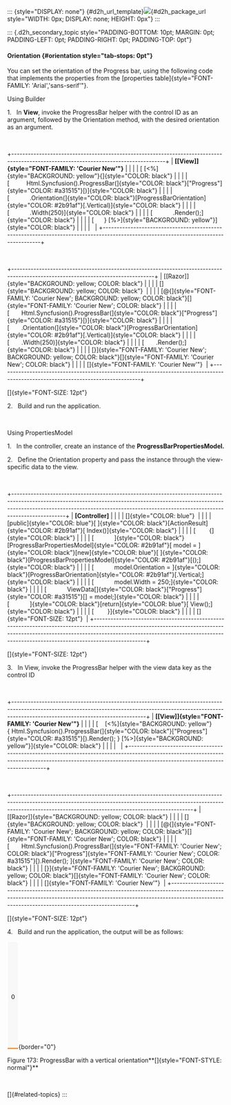 ::: {style="DISPLAY: none"}
[](ms-xhelp:///?Id=d2h_url_template){#d2h_url_template}![](!package_url!){#d2h_package_url style="WIDTH: 0px; DISPLAY: none; HEIGHT: 0px"}
:::

::: {.d2h_secondary_topic style="PADDING-BOTTOM: 10pt; MARGIN: 0pt; PADDING-LEFT: 0pt; PADDING-RIGHT: 0pt; PADDING-TOP: 0pt"}
#### Orientation {#orientation style="tab-stops: 0pt"}

You can set the orientation of the Progress bar, using the following code that implements the properties from the [properties table]{style="FONT-FAMILY: 'Arial','sans-serif'"}.

Using Builder

1.   In **View**, invoke the ProgressBar helper with the control ID as an argument, followed by the Orientation method, with the desired orientation as an argument.

 

+-------------------------------------------------------------------------------------------------------------------------------------+
| **[\[View\]]{style="FONT-FAMILY: 'Courier New'"}**                                                                                  |
|                                                                                                                                     |
| [ [\<%]{style="BACKGROUND: yellow"}{]{style="COLOR: black"}                                                                         |
|                                                                                                                                     |
| [          Html.Syncfusion().ProgressBar(]{style="COLOR: black"}[\"Progress\"]{style="COLOR: #a31515"}[)]{style="COLOR: black"}     |
|                                                                                                                                     |
| [            .Orientation(]{style="COLOR: black"}[ProgressBarOrientation]{style="COLOR: #2b91af"}[.Vertical)]{style="COLOR: black"} |
|                                                                                                                                     |
| [            .Width(250)]{style="COLOR: black"}                                                                                     |
|                                                                                                                                     |
| [            .Render();]{style="COLOR: black"}                                                                                      |
|                                                                                                                                     |
| [      } [%\>]{style="BACKGROUND: yellow"}]{style="COLOR: black"}                                                                   |
|                                                                                                                                     |
|                                                                                                                                     |
+-------------------------------------------------------------------------------------------------------------------------------------+

 

+---------------------------------------------------------------------------------------------------------------------------------+
| [\[Razor\]]{style="BACKGROUND: yellow; COLOR: black"}                                                                           |
|                                                                                                                                 |
| []{style="BACKGROUND: yellow; COLOR: black"}                                                                                    |
|                                                                                                                                 |
| [\@{]{style="FONT-FAMILY: 'Courier New'; BACKGROUND: yellow; COLOR: black"}[]{style="FONT-FAMILY: 'Courier New'; COLOR: black"} |
|                                                                                                                                 |
| [       Html.Syncfusion().ProgressBar(]{style="COLOR: black"}[\"Progress\"]{style="COLOR: #a31515"}[)]{style="COLOR: black"}    |
|                                                                                                                                 |
| [       .Orientation(]{style="COLOR: black"}[ProgressBarOrientation]{style="COLOR: #2b91af"}[.Vertical)]{style="COLOR: black"}  |
|                                                                                                                                 |
| [       .Width(250)]{style="COLOR: black"}                                                                                      |
|                                                                                                                                 |
| [       .Render();]{style="COLOR: black"}                                                                                       |
|                                                                                                                                 |
| [}]{style="FONT-FAMILY: 'Courier New'; BACKGROUND: yellow; COLOR: black"}[]{style="FONT-FAMILY: 'Courier New'; COLOR: black"}   |
|                                                                                                                                 |
| []{style="FONT-FAMILY: 'Courier New'"}                                                                                          |
+---------------------------------------------------------------------------------------------------------------------------------+

[]{style="FONT-SIZE: 12pt"} 

2.   Build and run the application.

 

Using PropertiesModel

1.   In the controller, create an instance of the **ProgressBarPropertiesModel.**

2.   Define the Orientation property and pass the instance through the view-specific data to the view.

 

+-------------------------------------------------------------------------------------------------------------------------------------------------------------------------------------------------------------------------------------------------------------+
| **\[Controller\]**                                                                                                                                                                                                                                          |
|                                                                                                                                                                                                                                                             |
| []{style="COLOR: blue"}                                                                                                                                                                                                                                     |
|                                                                                                                                                                                                                                                             |
| [public]{style="COLOR: blue"}[ ]{style="COLOR: black"}[ActionResult]{style="COLOR: #2b91af"}[ Index()]{style="COLOR: black"}                                                                                                                                |
|                                                                                                                                                                                                                                                             |
| [        {]{style="COLOR: black"}                                                                                                                                                                                                                           |
|                                                                                                                                                                                                                                                             |
| [            ]{style="COLOR: black"}[ProgressBarPropertiesModel]{style="COLOR: #2b91af"}[ model = ]{style="COLOR: black"}[new]{style="COLOR: blue"}[ ]{style="COLOR: black"}[ProgressBarPropertiesModel]{style="COLOR: #2b91af"}[();]{style="COLOR: black"} |
|                                                                                                                                                                                                                                                             |
| [            model.Orientation = ]{style="COLOR: black"}[ProgressBarOrientation]{style="COLOR: #2b91af"}[.Vertical;]{style="COLOR: black"}                                                                                                                  |
|                                                                                                                                                                                                                                                             |
| [            model.Width = 250;]{style="COLOR: black"}                                                                                                                                                                                                      |
|                                                                                                                                                                                                                                                             |
| [            ViewData\[]{style="COLOR: black"}[\"Progress\"]{style="COLOR: #a31515"}[\] = model;]{style="COLOR: black"}                                                                                                                                     |
|                                                                                                                                                                                                                                                             |
| [            ]{style="COLOR: black"}[return]{style="COLOR: blue"}[ View();]{style="COLOR: black"}                                                                                                                                                           |
|                                                                                                                                                                                                                                                             |
| [        }]{style="COLOR: black"}                                                                                                                                                                                                                           |
|                                                                                                                                                                                                                                                             |
| []{style="FONT-SIZE: 12pt"}                                                                                                                                                                                                                                 |
+-------------------------------------------------------------------------------------------------------------------------------------------------------------------------------------------------------------------------------------------------------------+

[]{style="FONT-SIZE: 12pt"} 

3.   In View, invoke the ProgressBar helper with the view data key as the control ID

 

+------------------------------------------------------------------------------------------------------------------------------------------------------------------------------------------------------------+
| **[\[View\]]{style="FONT-FAMILY: 'Courier New'"}**                                                                                                                                                         |
|                                                                                                                                                                                                            |
| [    [\<%]{style="BACKGROUND: yellow"}{ Html.Syncfusion().ProgressBar(]{style="COLOR: black"}[\"Progress\"]{style="COLOR: #a31515"}[).Render(); } [%\>]{style="BACKGROUND: yellow"}]{style="COLOR: black"} |
|                                                                                                                                                                                                            |
|                                                                                                                                                                                                            |
+------------------------------------------------------------------------------------------------------------------------------------------------------------------------------------------------------------+

 

+-----------------------------------------------------------------------------------------------------------------------------------------------------------------------------------------------------------------------------+
| [\[Razor\]]{style="BACKGROUND: yellow; COLOR: black"}                                                                                                                                                                       |
|                                                                                                                                                                                                                             |
| []{style="BACKGROUND: yellow; COLOR: black"}                                                                                                                                                                                |
|                                                                                                                                                                                                                             |
| [\@{]{style="FONT-FAMILY: 'Courier New'; BACKGROUND: yellow; COLOR: black"}[]{style="FONT-FAMILY: 'Courier New'; COLOR: black"}                                                                                             |
|                                                                                                                                                                                                                             |
| [       Html.Syncfusion().ProgressBar(]{style="FONT-FAMILY: 'Courier New'; COLOR: black"}[\"Progress\"]{style="FONT-FAMILY: 'Courier New'; COLOR: #a31515"}[).Render(); ]{style="FONT-FAMILY: 'Courier New'; COLOR: black"} |
|                                                                                                                                                                                                                             |
| [}]{style="FONT-FAMILY: 'Courier New'; BACKGROUND: yellow; COLOR: black"}[]{style="FONT-FAMILY: 'Courier New'; COLOR: black"}                                                                                               |
|                                                                                                                                                                                                                             |
| []{style="FONT-FAMILY: 'Courier New'"}                                                                                                                                                                                      |
+-----------------------------------------------------------------------------------------------------------------------------------------------------------------------------------------------------------------------------+

[]{style="FONT-SIZE: 12pt"} 

4.   Build and run the application, the output will be as follows:

![Description: C:\\Users\\maithiliyk\\Desktop\\Capture.PNG](ImagesExt/image56_184.png){border="0"}

Figure 173: ProgressBar with a vertical orientation**[]{style="FONT-STYLE: normal"}**

 

[]{#related-topics}
:::
